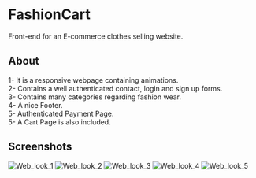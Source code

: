 # FashionCart

Front-end for an E-commerce clothes selling website.
## About
1- It is a responsive webpage containing animations. <br />
2- Contains a well authenticated contact, login and sign up forms.<br />
3- Contains many categories regarding fashion wear.<br />
4- A nice Footer.<br />
5- Authenticated Payment Page.<br />
5- A Cart Page is also included.
## Screenshots
![Web_look_1](https://user-images.githubusercontent.com/56619771/116824534-60186900-aba8-11eb-8bdd-8985e8c60238.png)
![Web_look_2](https://user-images.githubusercontent.com/56619771/116824553-758d9300-aba8-11eb-947d-4630115a8d82.png)
![Web_look_3](https://user-images.githubusercontent.com/56619771/116824565-88a06300-aba8-11eb-8efd-200c0019594b.png)
![Web_look_4](https://user-images.githubusercontent.com/56619771/116824582-a1a91400-aba8-11eb-8366-457e6e079c57.png)
![Web_look_5](https://user-images.githubusercontent.com/56619771/116824588-aa014f00-aba8-11eb-8933-6ab7cd17d8d9.png)
